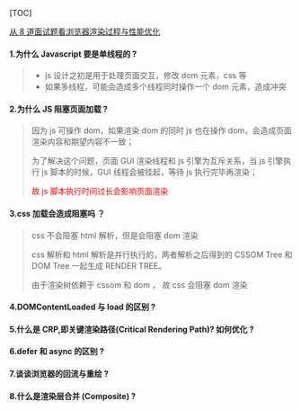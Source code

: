 <!-- @format -->

[TOC]

[从 8 道面试题看浏览器渲染过程与性能优化](https://juejin.cn/post/6844904040346681358?searchId=20240221185931DBCB5296F65CE738C60C#heading-41)

#### 1.为什么 Javascript 要是单线程的 ?

> - js 设计之初是用于处理页面交互，修改 dom 元素，css 等
> - 如果多线程，可能会造成多个线程同时操作一个 dom 元素，造成冲突

#### 2.为什么 JS 阻塞页面加载 ?

> 因为 js 可操作 dom，如果渲染 dom 的同时 js 也在操作 dom，会造成页面渲染内容和期望内容不一致；
>
> 为了解决这个问题，页面 GUI 渲染线程和 js 引擎为互斥关系，当 js 引擎执行 js 脚本的时候，GUI 线程会被挂起，等待 js 执行完毕再渲染；
>
> <font color="red">故 js 脚本执行时间过长会影响页面渲染</font>

#### 3.css 加载会造成阻塞吗 ？

> css 不会阻塞 html 解析，但是会阻塞 dom 渲染
>
> css 解析和 html 解析是并行执行的，两者解析之后得到的 CSSOM Tree 和 DOM Tree 一起生成 RENDER TREE。
>
> 由于渲染树依赖于 cssom 和 dom ， 故 css 会阻塞 dom 渲染

#### 4.DOMContentLoaded 与 load 的区别 ?

#### 5.什么是 CRP,即关键渲染路径(Critical Rendering Path)? 如何优化 ?

#### 6.defer 和 async 的区别 ?

#### 7.谈谈浏览器的回流与重绘 ?

#### 8.什么是渲染层合并 (Composite) ?
